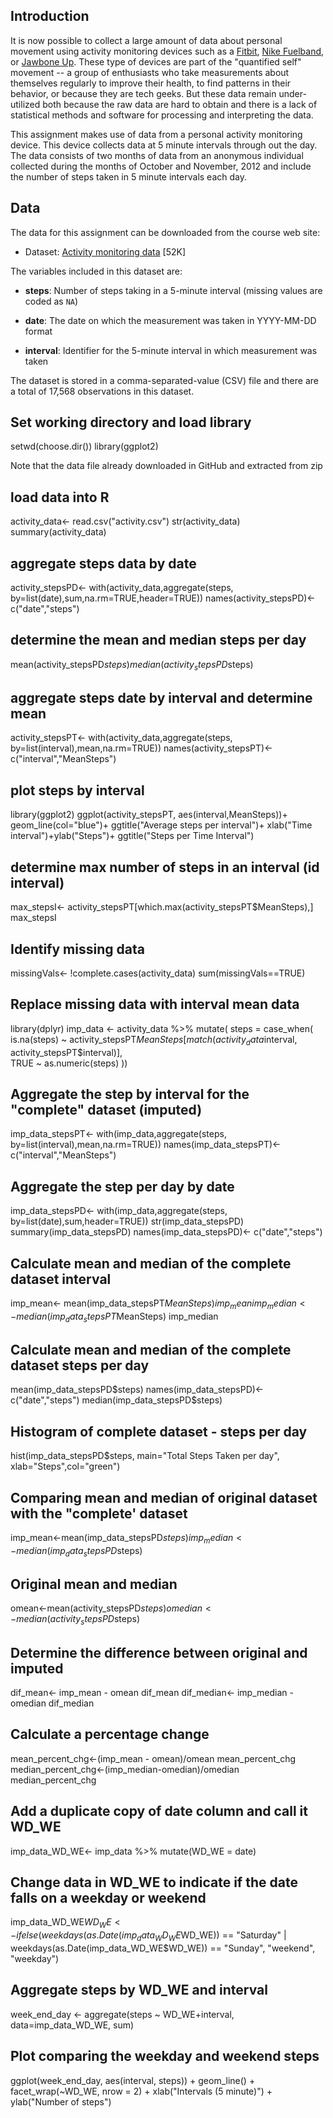 ## Introduction

It is now possible to collect a large amount of data about personal
movement using activity monitoring devices such as a
[Fitbit](http://www.fitbit.com), [Nike
Fuelband](http://www.nike.com/us/en_us/c/nikeplus-fuelband), or
[Jawbone Up](https://jawbone.com/up). These type of devices are part of
the "quantified self" movement -- a group of enthusiasts who take
measurements about themselves regularly to improve their health, to
find patterns in their behavior, or because they are tech geeks. But
these data remain under-utilized both because the raw data are hard to
obtain and there is a lack of statistical methods and software for
processing and interpreting the data.

This assignment makes use of data from a personal activity monitoring
device. This device collects data at 5 minute intervals through out the
day. The data consists of two months of data from an anonymous
individual collected during the months of October and November, 2012
and include the number of steps taken in 5 minute intervals each day.

## Data

The data for this assignment can be downloaded from the course web
site:

* Dataset: [Activity monitoring data](https://d396qusza40orc.cloudfront.net/repdata%2Fdata%2Factivity.zip) [52K]

The variables included in this dataset are:

* **steps**: Number of steps taking in a 5-minute interval (missing
    values are coded as `NA`)

* **date**: The date on which the measurement was taken in YYYY-MM-DD
    format

* **interval**: Identifier for the 5-minute interval in which
    measurement was taken

The dataset is stored in a comma-separated-value (CSV) file and there
are a total of 17,568 observations in this
dataset.

## Set working directory and load library
setwd(choose.dir())
library(ggplot2)

Note that the data file already downloaded in GitHub and extracted from zip

## load data into R
activity_data<- read.csv("activity.csv")
str(activity_data)
summary(activity_data)

## aggregate steps data by date
activity_stepsPD<- with(activity_data,aggregate(steps, by=list(date),sum,na.rm=TRUE,header=TRUE))
names(activity_stepsPD)<- c("date","steps")

## determine the mean and median steps per day
mean(activity_stepsPD$steps)
median(activity_stepsPD$steps)

## aggregate steps date by interval and determine mean
activity_stepsPT<- with(activity_data,aggregate(steps, by=list(interval),mean,na.rm=TRUE))
names(activity_stepsPT)<- c("interval","MeanSteps")


## plot steps by interval
library(ggplot2) 
ggplot(activity_stepsPT, aes(interval,MeanSteps))+
geom_line(col="blue")+
        ggtitle("Average steps per interval")+
        xlab("Time interval")+ylab("Steps")+
        ggtitle("Steps per Time Interval")

## determine max number of steps in an interval (id interval)
max_stepsI<- activity_stepsPT[which.max(activity_stepsPT$MeanSteps),]
max_stepsI

## Identify missing data
missingVals<- !complete.cases(activity_data)
sum(missingVals==TRUE)

## Replace missing data with interval mean data
library(dplyr)
imp_data <- activity_data %>%
  mutate(
    steps = case_when(
      is.na(steps) ~ activity_stepsPT$MeanSteps[match(activity_data$interval, activity_stepsPT$interval)],      
      TRUE ~ as.numeric(steps)
    ))

## Aggregate the step by interval for the "complete" dataset (imputed)
imp_data_stepsPT<- with(imp_data,aggregate(steps, by=list(interval),mean,na.rm=TRUE))
names(imp_data_stepsPT)<- c("interval","MeanSteps")

## Aggregate the step per day by date
imp_data_stepsPD<- with(imp_data,aggregate(steps, by=list(date),sum,header=TRUE))
str(imp_data_stepsPD)
summary(imp_data_stepsPD)
names(imp_data_stepsPD)<- c("date","steps")

## Calculate mean and median of the complete dataset interval
imp_mean<- mean(imp_data_stepsPT$MeanSteps)
imp_mean
imp_median<- median(imp_data_stepsPT$MeanSteps)
imp_median

## Calculate mean and median of the complete dataset steps per day
mean(imp_data_stepsPD$steps)
names(imp_data_stepsPD)<- c("date","steps")
median(imp_data_stepsPD$steps)

## Histogram of complete dataset - steps per day
hist(imp_data_stepsPD$steps,
     main="Total Steps Taken per day",
     xlab="Steps",col="green")

## Comparing mean and median of original dataset with the "complete' dataset
imp_mean<-mean(imp_data_stepsPD$steps)
imp_median<-median(imp_data_stepsPD$steps)

## Original mean and median
omean<-mean(activity_stepsPD$steps)
omedian<- median(activity_stepsPD$steps)

## Determine the difference between original and imputed
dif_mean<- imp_mean - omean
dif_mean
dif_median<- imp_median - omedian
dif_median

## Calculate a percentage change
mean_percent_chg<-(imp_mean - omean)/omean
mean_percent_chg
median_percent_chg<-(imp_median-omedian)/omedian
median_percent_chg


## Add a duplicate copy of date column and call it WD_WE
imp_data_WD_WE<- imp_data %>%
  mutate(WD_WE = date)

## Change data in WD_WE to indicate if the date falls on a weekday or weekend
imp_data_WD_WE$WD_WE <- ifelse(weekdays(as.Date(imp_data_WD_WE$WD_WE)) == "Saturday" | weekdays(as.Date(imp_data_WD_WE$WD_WE)) == "Sunday", "weekend", "weekday")

## Aggregate steps by WD_WE and interval
week_end_day <- aggregate(steps ~ WD_WE+interval, data=imp_data_WD_WE, sum)

## Plot comparing the weekday and weekend steps
ggplot(week_end_day, aes(interval, steps)) + 
  geom_line() + 
  facet_wrap(~WD_WE, nrow = 2) +
  xlab("Intervals (5 minute)") + 
  ylab("Number of steps")

